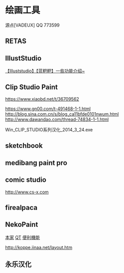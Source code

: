 # 绘画工具

源点[VADEUX]
QQ 773599

## RETAS

## IllustStudio

[【Illuststudio】【蓝粑粑】一些功能介绍~](https://www.bilibili.com/video/av4172432/)


## Clip Studio Paint

https://www.xiaobd.net/t/36709562

https://www.gn00.com/t-491468-1-1.html
http://blog.sina.com.cn/s/blog_ca11bfde0101nwum.html
http://www.dawandao.com/thread-74834-1-1.html

Win_CLIP_STUDIO系列汉化_2014_3_24.exe

## sketchbook

## medibang paint pro

## comic studio

http://www.cs-x.com

## firealpaca

## NekoPaint

[本家](http://npaint.sakura.ne.jp/)
[QT](http://npaint.sakura.ne.jp/cute/)
[便利機能](http://nekop.geo.jp/)

http://koppe.iinaa.net/layout.htm

## 永乐汉化